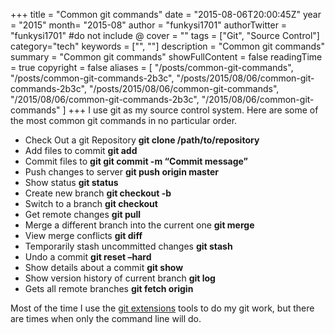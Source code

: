 +++
title = "Common git commands"
date = "2015-08-06T20:00:45Z"
year = "2015"
month= "2015-08"
author = "funkysi1701"
authorTwitter = "funkysi1701" #do not include @
cover = ""
tags = ["Git",  "Source Control"]
category="tech"
keywords = ["", ""]
description =  "Common git commands"
summary = "Common git commands"
showFullContent = false
readingTime = true
copyright = false
aliases = [
    "/posts/common-git-commands",
    "/posts/common-git-commands-2b3c",
    "/posts/2015/08/06/common-git-commands-2b3c",
    "/posts/2015/08/06/common-git-commands",
    "/2015/08/06/common-git-commands-2b3c",
    "/2015/08/06/common-git-commands"
]
+++
I use git as my source control system. Here are some of the most common git commands in no particular order.

- Check Out a git Repository	**git clone /path/to/repository**
- Add files to commit	**git add <filename>**
- Commit files to **git	git commit -m “Commit message”**
- Push changes to server	**git push origin master**
- Show status	**git status**
- Create new branch	**git checkout -b <branchname>**
- Switch to a branch	**git checkout <branchname>**
- Get remote changes	**git pull**
- Merge a different branch into the current one	**git merge <branchname>**
- View merge conflicts	**git diff**
- Temporarily stash uncommitted changes	**git stash**
- Undo a commit	**git reset –hard <commit>**
- Show details about a commit	**git show <commit>**
- Show version history of current branch	**git log**
- Gets all remote branches	**git fetch origin**

Most of the time I use the [git extensions](https://sourceforge.net/projects/gitextensions/) tools to do my git work, but there are times when only the command line will do.